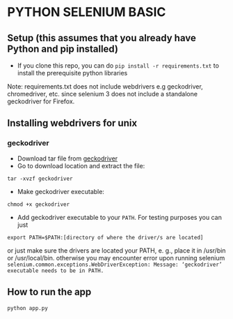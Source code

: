 # PYTHON SELENIUM BASIC

## Setup (this assumes that you already have Python and pip installed)

- If you clone this repo, you can do `pip install -r requirements.txt` to install the prerequisite python libraries

Note: requirements.txt does not include webdrivers e.g geckodriver, chromedriver, etc. since 
selenium 3 does not include a standalone geckodriver for Firefox.

## Installing webdrivers for unix

### geckodriver

- Download tar file from [geckodriver](https://github.com/mozilla/geckodriver/releases)
- Go to download location and extract the file:
```
tar -xvzf geckodriver
```
- Make geckodriver executable:
```
chmod +x geckodriver
```
- Add geckodriver executable to your `PATH`. For testing purposes
you can just
```
export PATH=$PATH:[directory of where the driver/s are located]
```
or just make sure the drivers are located your PATH, e. g., place it in /usr/bin or /usr/local/bin.
otherwise you may encounter error upon running selenium
`selenium.common.exceptions.WebDriverException: Message: ‘geckodriver’ executable needs to be in PATH.`

## How to run the app
`python app.py`